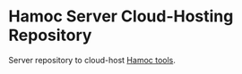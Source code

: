 <h1>Hamoc Server Cloud-Hosting Repository</h1>
<p>Server repository to cloud-host <a href="https://www.github.com/hershyz/hamoc-tools">Hamoc tools</a>.</p>
